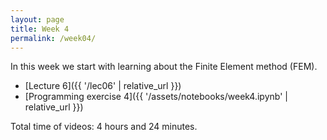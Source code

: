 ```yaml
---
layout: page
title: Week 4
permalink: /week04/
---
```


In this week we start with learning about the Finite Element method (FEM). 

* [Lecture 6]({{ '/lec06' | relative_url }})
* [Programming exercise 4]({{ '/assets/notebooks/week4.ipynb' | relative_url }})

Total time of videos: 4 hours and 24 minutes.
